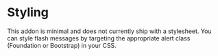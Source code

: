 # Styling

This addon is minimal and does not currently ship with a stylesheet. You can style flash messages by targeting the appropriate alert class (Foundation or Bootstrap) in your CSS.
